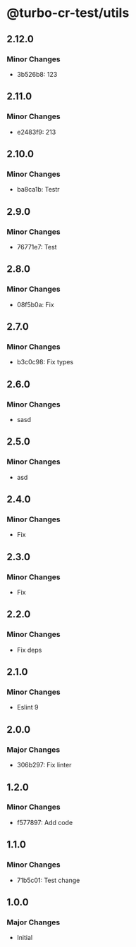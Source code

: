# @turbo-cr-test/utils

## 2.12.0

### Minor Changes

- 3b526b8: 123

## 2.11.0

### Minor Changes

- e2483f9: 213

## 2.10.0

### Minor Changes

- ba8ca1b: Testr

## 2.9.0

### Minor Changes

- 76771e7: Test

## 2.8.0

### Minor Changes

- 08f5b0a: Fix

## 2.7.0

### Minor Changes

- b3c0c98: Fix types

## 2.6.0

### Minor Changes

- sasd

## 2.5.0

### Minor Changes

- asd

## 2.4.0

### Minor Changes

- Fix

## 2.3.0

### Minor Changes

- Fix

## 2.2.0

### Minor Changes

- Fix deps

## 2.1.0

### Minor Changes

- Eslint 9

## 2.0.0

### Major Changes

- 306b297: Fix linter

## 1.2.0

### Minor Changes

- f577897: Add code

## 1.1.0

### Minor Changes

- 71b5c01: Test change

## 1.0.0

### Major Changes

- Initial
